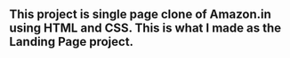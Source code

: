 ## This project is single page clone of Amazon.in using HTML and CSS. This is what I made as the Landing Page project.

